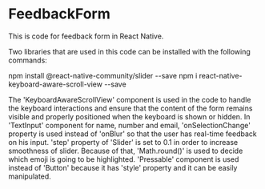 # FeedbackForm

This is code for feedback form in React Native.

Two libraries that are used in this code can be installed with the following commands:

npm install @react-native-community/slider --save
npm i react-native-keyboard-aware-scroll-view --save



The 'KeyboardAwareScrollView' component is used in the code to handle the keyboard interactions and ensure that the content of the form remains visible and properly positioned when the keyboard is shown or hidden.
In 'TextInput' component for name, number and email, 'onSelectionChange' property is used instead of 'onBlur' so that the user has real-time feedback on his input. 
'step' property of 'Slider' is set to 0.1 in order to increase smoothness of slider. Because of that, 'Math.round()' is used to decide which emoji is going to be highlighted.
'Pressable' component is used instead of 'Button' because it has 'style' property and it can be easily manipulated.